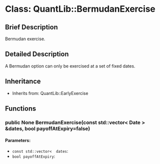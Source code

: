 # Class: QuantLib::BermudanExercise

## Brief Description
Bermudan exercise. 

## Detailed Description
A Bermudan option can only be exercised at a set of fixed dates. 

## Inheritance
- Inherits from: QuantLib::EarlyExercise

## Functions
### public None BermudanExercise(const std::vector< Date > &dates, bool payoffAtExpiry=false)

#### Parameters:
- `const std::vector<  dates`: 
- `bool payoffAtExpiry`: 


